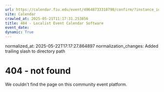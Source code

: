 ```yaml
---
url: https://calendar.fiu.edu/event/49648733318798/confirm/?instance_id=49648733319823&return=https%3A%2F%2Fcalendar.fiu.edu%2Fcalendar%3Fevent_types%255B%255D%3D121720
site: Calendar
crawled_at: 2025-05-21T11:17:31.253856
title: 404 - Localist Event Calendar Software
event_date: 
dynamic: True
---
```

normalized_at: 2025-05-22T17:17:27.864897
normalization_changes: Added trailing slash to directory path

# 404 - not found
We couldn't find the page on this community event platform.
